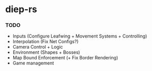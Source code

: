 # diep-rs


### TODO
- Inputs (Configure Leafwing + Movement Systems + Controlling)
- Interpolation (Fix Net Configs?)
- Camera Control + Logic
- Environment (Shapes + Bosses)
- Map Bound Enforcement (+ Fix Border Rendering)
- Game management